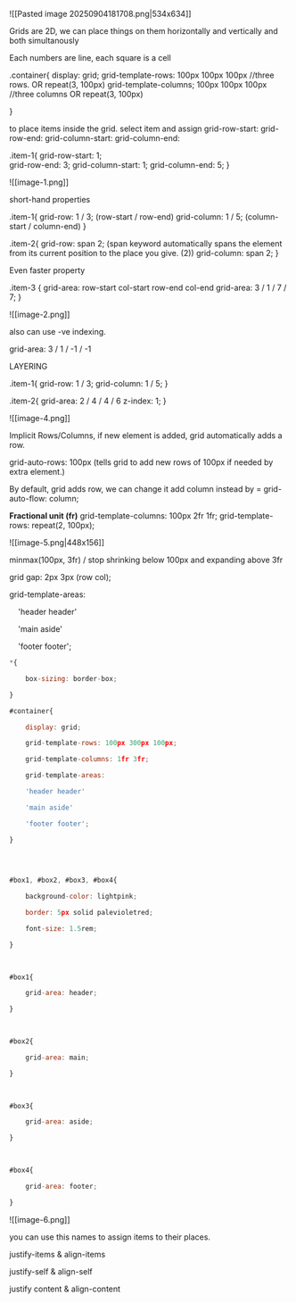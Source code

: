 ![[Pasted image 20250904181708.png|534x634]]

Grids are 2D, we can place things on them horizontally and vertically and both simultanously

Each numbers are line, 
each square is a cell

.container{
	display: grid;
	 grid-template-rows: 100px 100px 100px //three rows. OR repeat(3, 100px)
	 grid-template-columns; 100px 100px 100px //three columns OR repeat(3, 100px)
	 
}

to place items inside the grid.
select item and assign
grid-row-start: 
grid-row-end:
grid-column-start:
grid-column-end: 

.item-1{
	grid-row-start: 1;  
	grid-row-end: 3;
	grid-column-start: 1;
	grid-column-end: 5;
}

![[image-1.png]]

short-hand properties

.item-1{
	grid-row: 1 / 3;  (row-start / row-end)
	grid-column: 1 / 5; (column-start / column-end)
}

.item-2{
	grid-row: span 2;  (span keyword automatically spans the element from its current position to the place you give. (2))
	 grid-column: span 2;
}

Even faster property

.item-3 {
	grid-area: row-start col-start row-end col-end
	grid-area: 3 / 1 / 7 / 7;
}

![[image-2.png]]

also can use -ve indexing.

grid-area: 3 / 1 / -1 / -1

LAYERING

.item-1{
	grid-row: 1 / 3;
	grid-column: 1 / 5;
}

.item-2{
	grid-area: 2 / 4 / 4 / 6
	 z-index: 1;
}

![[image-4.png]]

Implicit Rows/Columns, 
if new element is added, grid automatically adds a row.

grid-auto-rows: 100px (tells grid to add new rows of 100px if needed by extra element.)

By default, grid adds row, we can change it add column instead by = 
grid-auto-flow: column; 

**Fractional unit (fr)**
grid-template-columns: 100px 2fr 1fr;
grid-template-rows: repeat(2, 100px);

![[image-5.png|448x156]]

minmax(100px, 3fr) / stop shrinking below 100px and expanding above 3fr

grid gap: 2px 3px (row col);

grid-template-areas:

    'header header'

    'main aside'

    'footer footer';

``` javascript
*{

    box-sizing: border-box;

}

#container{

    display: grid;

    grid-template-rows: 100px 300px 100px;

    grid-template-columns: 1fr 3fr;

    grid-template-areas:

    'header header'

    'main aside'

    'footer footer';

}

  
  

#box1, #box2, #box3, #box4{

    background-color: lightpink;

    border: 5px solid palevioletred;

    font-size: 1.5rem;

}

  

#box1{

    grid-area: header;

}

  

#box2{

    grid-area: main;

}

  

#box3{

    grid-area: aside;

}

  

#box4{

    grid-area: footer;

}
```

![[image-6.png]]

you can use this names to assign items to their places.

justify-items & align-items

justify-self & align-self

justify content & align-content

